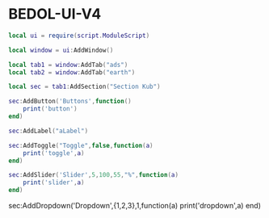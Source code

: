 # BEDOL-UI-V4
```lua
local ui = require(script.ModuleScript)

local window = ui:AddWindow()

local tab1 = window:AddTab("ads")
local tab2 = window:AddTab("earth")

local sec = tab1:AddSection("Section Kub")

sec:AddButton('Buttons',function()
	print('button')
end)

sec:AddLabel("aLabel")

sec:AddToggle("Toggle",false,function(a)
	print('toggle',a)
end)

sec:AddSlider('Slider',5,100,55,"%",function(a)
	print('slider',a)
end)
```
sec:AddDropdown('Dropdown',{1,2,3},1,function(a) 
	print('dropdown',a)
end)
